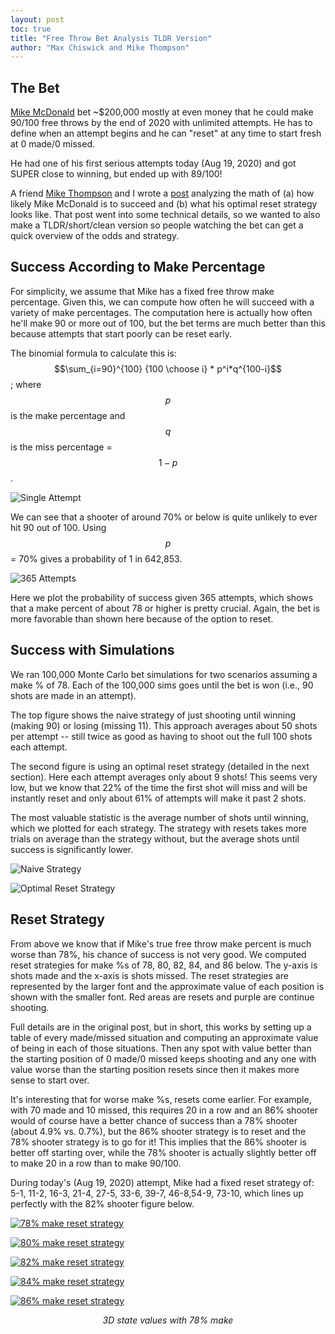 ```yaml
---
layout: post
toc: true
title: "Free Throw Bet Analysis TLDR Version"
author: "Max Chiswick and Mike Thompson"
---
```

## The Bet 
[Mike McDonald](https://twitter.com/MikeMcDonald89) bet ~$200,000 mostly at even money that he could make 90/100 free throws by the end of 2020 with unlimited attempts. He has to define when an attempt begins and he can "reset" at any time to start fresh at 0 made/0 missed. 

He had one of his first serious attempts today (Aug 19, 2020) and got SUPER close to winning, but ended up with 89/100! 

A friend [Mike Thompson](https://www.linkedin.com/in/mike-thompson-78655b13/) and I wrote a [post](https://chisness.github.io/2020-07-10/freethrow-bet-evaluation) analyzing the math of (a) how likely Mike McDonald is to succeed and (b) what his optimal reset strategy looks like. That post went into some technical details, so we wanted to also make a TLDR/short/clean version so people watching the bet can get a quick overview of the odds and strategy. 

## Success According to Make Percentage
For simplicity, we assume that Mike has a fixed free throw make percentage. Given this, we can compute how often he will succeed with a variety of make percentages. The computation here is actually how often he'll make 90 or more out of 100, but the bet terms are much better than this because attempts that start poorly can be reset early.  

The binomial formula to calculate this is: $$\sum_{i=90}^{100} {100 \choose i} * p^i*q^{100-i}$$; where $$p$$ is the make percentage and $$q$$ is the miss percentage = $$1 - p$$.

![Single Attempt](../assets/attempt1.png)

We can see that a shooter of around 70% or below is quite unlikely to ever hit 90 out of 100. Using $$p$$ = 70% gives a probability of 1 in 642,853.

![365 Attempts](../assets/attempt365.png)

Here we plot the probability of success given 365 attempts, which shows that a make percent of about 78 or higher is pretty crucial. Again, the bet is more favorable than shown here because of the option to reset. 

## Success with Simulations
We ran 100,000 Monte Carlo bet simulations for two scenarios assuming a make % of 78. Each of the 100,000 sims goes until the bet is won (i.e., 90 shots are made in an attempt).

The top figure shows the naive strategy of just shooting until winning (making 90) or losing (missing 11). This approach averages about 50 shots per attempt -- still twice as good as having to shoot out the full 100 shots each attempt. 

The second figure is using an optimal reset strategy (detailed in the next section). Here each attempt averages only about 9 shots! This seems very low, but we know that 22% of the time the first shot will miss and will be instantly reset and only about 61% of attempts will make it past 2 shots. 

The most valuable statistic is the average number of shots until winning, which we plotted for each strategy. The strategy with resets takes more trials on average than the strategy without, but the average shots until success is significantly lower. 

![Naive Strategy](../assets/mcf.png)

![Optimal Reset Strategy](../assets/mcrl.png)

## Reset Strategy
From above we know that if Mike's true free throw make percent is much worse than 78%, his chance of success is not very good. We computed reset strategies for make %s of 78, 80, 82, 84, and 86 below. The y-axis is shots made and the x-axis is shots missed. The reset strategies are represented by the larger font and the approximate value of each position is shown with the smaller font. Red areas are resets and purple are continue shooting.  

Full details are in the original post, but in short, this works by setting up a table of every made/missed situation and computing an approximate value of being in each of those situations. Then any spot with value better than the starting position of 0 made/0 missed keeps shooting and any one with value worse than the starting position resets since then it makes more sense to start over. 

It's interesting that for worse make %s, resets come earlier. For example, with 70 made and 10 missed, this requires 20 in a row and an 86% shooter would of course have a better chance of success than a 78% shooter (about 4.9% vs. 0.7%), but the 86% shooter strategy is to reset and the 78% shooter strategy is to go for it! This implies that the 86% shooter is better off starting over, while the 78% shooter is actually slightly better off to make 20 in a row than to make 90/100. 

During today's (Aug 19, 2020) attempt, Mike had a fixed reset strategy of: 5-1, 11-2, 16-3, 21-4, 27-5, 33-6, 39-7, 46-8,54-9, 73-10, which lines up perfectly with the 82% shooter figure below. 

[![78% make reset strategy](../assets/t78.png)](https://chisness.github.io/assets/t78.png)

[![80% make reset strategy](../assets/t80.png)](https://chisness.github.io/assets/t80.png)

[![82% make reset strategy](../assets/t82.png)](https://chisness.github.io/assets/t82.png)

[![84% make reset strategy](../assets/t84.png)](https://chisness.github.io/assets/t84.png)

[![86% make reset strategy](../assets/t86.png)](https://chisness.github.io/assets/t86.png)

<p style="text-align: center;"><em>3D state values with 78% make</em></p>